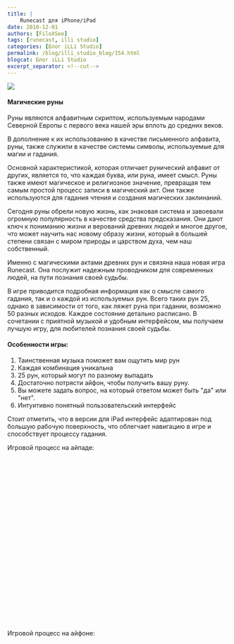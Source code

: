 ```yaml
---
title: |
    Runecast для iPhone/iPad
date: 2010-12-01
authors: [FiloXSee]
tags: [runecast, illi studio]
categories: [Блог iLLi Studio]
permalink: /blog/illi_studio_blog/154.html
blogcat: Блог iLLi Studio
excerpt_separator: <!--cut-->
---
```



![](http://itw66.ru/uploads/images/00/00/02/2010/12/01/ec27b1.png)

#### Магические руны


Руны являются алфавитным скриптом, используемым народами Северной Европы с первого века нашей эры вплоть до средних веков.

<!--cut-->

В дополнение к их использованию в качестве письменного алфавита, руны, также служили в качестве системы символы, используемые для магии и гадания. 

Основной характеристикой, которая отличает рунический алфавит от других, является то, что каждая буква, или руна, имеет смысл. Руны также имеют магическое и религиозное значение, превращая тем самым простой процесс записи в магический акт. Они также используются для гадания чтения и создания магических заклинаний.

Сегодня руны обрели новую жизнь, как знаковая система и завоевали огромную популярность в качестве средства предсказания. Они дают ключ к пониманию жизни и верований древних людей и многое другое, что может научить нас новому образу жизни, который в большей степени связан с миром природы и царством духа, чем наш собственный. 

Именно с магическими актами древних рун и связяна наша новая игра Runecast. Она послужит надежным проводником для современных людей, на пути познания своей судьбы.

В игре приводится подробная информация как о смысле самого гадания, так и о каждой из используемых рун. Всего таких рун 25, однако в зависимости от того, как ляжет руна при гадании, возможно 50 разных исходов. Каждое состояние детально расписано. В сочетании с приятной музыкой и удобным интерфейсом, мы получаем лучшую игру, для любителей познания своей судьбы.

#### Особенности игры:

1. Таинственная музыка поможет вам ощутить мир рун
2. Каждая комбинация уникальна
3. 25 рун, который могут по разному выпадать
4. Достаточно потрясти айфон, чтобы получить вашу руну.
5. Вы можете задать вопрос, на который ответом может быть "да" или "нет".
6. Интуитивно понятный пользовательский интерфейс

Стоит отметить, что в версии для iPad интерфейс адаптирован под большую рабочую поверхность, что облегчает навигацию в игре и способствует процессу гадания.

Игровой процесс на айпаде:
<object style="height: 390px; width: 640px"><param name="movie" value="http://www.youtube.com/v/y94RZjsdIMg?version=3"><param name="allowFullScreen" value="true"><param name="allowScriptAccess" value="always"><embed src="http://www.youtube.com/v/y94RZjsdIMg?version=3" type="application/x-shockwave-flash" allowfullscreen="true" allowScriptAccess="always" width="640" height="390"></object>

Игровой процесс на айфоне:
<object style="height: 390px; width: 640px"><param name="movie" value="http://www.youtube.com/v/zsxwTYmGn9E?version=3"><param name="allowFullScreen" value="true"><param name="allowScriptAccess" value="always"><embed src="http://www.youtube.com/v/zsxwTYmGn9E?version=3" type="application/x-shockwave-flash" allowfullscreen="true" allowScriptAccess="always" width="640" height="390"></object>
